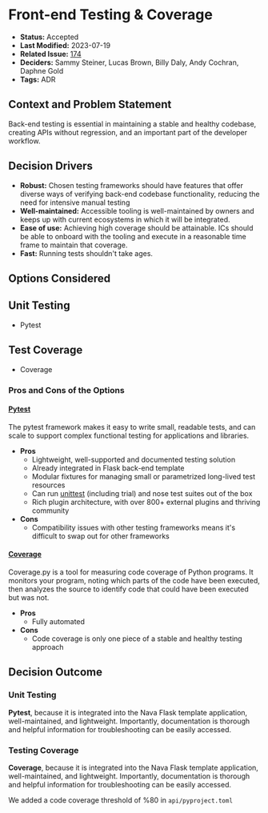 # Front-end Testing & Coverage

- **Status:** Accepted <!-- REQUIRED -->
- **Last Modified:** 2023-07-19 <!-- REQUIRED -->
- **Related Issue:** [174](https://github.com/HHS/simpler-grants-gov/issues/174) <!-- RECOMMENDED -->
- **Deciders:** Sammy Steiner, Lucas Brown, Billy Daly, Andy Cochran, Daphne Gold <!-- REQUIRED -->
- **Tags:** ADR <!-- OPTIONAL -->

## Context and Problem Statement

Back-end testing is essential in maintaining a stable and healthy codebase, creating APIs without regression, and an important part of the developer workflow.

## Decision Drivers <!-- RECOMMENDED -->

- **Robust:** Chosen testing frameworks should have features that offer diverse ways of verifying back-end codebase functionality, reducing the need for intensive manual testing
- **Well-maintained:** Accessible tooling is well-maintained by owners and keeps up with current ecosystems in which it will be integrated.
- **Ease of use:** Achieving high coverage should be attainable. ICs should be able to onboard with the tooling and execute in a reasonable time frame to maintain that coverage.
- **Fast:** Running tests shouldn't take ages.

## Options Considered

## Unit Testing

- Pytest

## Test Coverage

- Coverage

### Pros and Cons of the Options <!-- OPTIONAL -->

#### [Pytest](https://docs.pytest.org/)

The pytest framework makes it easy to write small, readable tests, and can scale to support complex functional testing for applications and libraries.

- **Pros**
  - Lightweight, well-supported and documented testing solution
  - Already integrated in Flask back-end template
  - Modular fixtures for managing small or parametrized long-lived test resources
  - Can run [unittest](https://docs.python.org/3/library/unittest.html) (including trial) and nose test suites out of the box
  - Rich plugin architecture, with over 800+ external plugins and thriving community
- **Cons**
  - Compatibility issues with other testing frameworks means it's difficult to swap out for other frameworks

#### [Coverage](https://coverage.readthedocs.io/)

Coverage.py is a tool for measuring code coverage of Python programs. It monitors your program, noting which parts of the code have been executed, then analyzes the source to identify code that could have been executed but was not.

- **Pros**
  - Fully automated
- **Cons**
  - Code coverage is only one piece of a stable and healthy testing approach

## Decision Outcome <!-- REQUIRED -->

### Unit Testing

**Pytest**, because it is integrated into the Nava Flask template application, well-maintained, and lightweight. Importantly, documentation is thorough and helpful information for troubleshooting can be easily accessed.

### Testing Coverage

**Coverage**, because it is integrated into the Nava Flask template application, well-maintained, and lightweight. Importantly, documentation is thorough and helpful information for troubleshooting can be easily accessed.

We added a code coverage threshold of %80 in `api/pyproject.toml`
